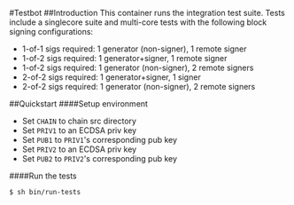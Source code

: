 #Testbot
##Introduction
This container runs the integration test suite. Tests include a singlecore suite and multi-core tests with the following block signing configurations:
- 1-of-1 sigs required: 1 generator (non-signer), 1 remote signer
- 1-of-2 sigs required: 1 generator+signer, 1 remote signer
- 1-of-2 sigs required: 1 generator (non-signer), 2 remote signers
- 2-of-2 sigs required: 1 generator+signer, 1 signer
- 2-of-2 sigs required: 1 generator (non-signer), 2 remote signers

##Quickstart
####Setup environment
- Set `CHAIN` to chain src directory
- Set `PRIV1` to an ECDSA priv key
- Set `PUB1` to `PRIV1`'s corresponding pub key
- Set `PRIV2` to an ECDSA priv key
- Set `PUB2` to `PRIV2`'s corresponding pub key

####Run the tests
```
$ sh bin/run-tests
```
